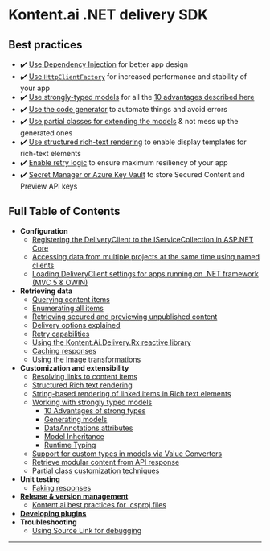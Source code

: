 # Kontent.ai .NET delivery SDK

## Best practices

- ✔️ [Use Dependency Injection](./Configuration/Registering-the-DeliveryClient-to-the-IServiceCollection-in-ASP.NET-Core.md#standard-usage.md) for better app design
- ✔️ [Use `HttpClientFactory`](./Configuration/Registering-the-DeliveryClient-to-the-IServiceCollection-in-ASP.NET-Core.md#httpclientfactory) for increased performance and stability of your app
- ✔️ [Use strongly-typed models](./Customization%20and%20extensibility/Working-with-strongly-typed-models.md) for all the [10 advantages described here](./Customization%20and%20extensibility/Strong-Types-Explained-%E2%80%93-10-Advantages.md)
- ✔️ [Use the code generator](https://github.com/kontent-ai/model-generator-net) to automate things and avoid errors
- ✔️ [Use partial classes for extending the models](./Customization%20and%20extensibility/Partial-class-customization-techniques.md) & not mess up the generated ones
- ✔️ [Use structured rich-text rendering](./Customization%20and%20extensibility/Structured-Rich-text-rendering.md) to enable display templates for rich-text elements
- ✔️ [Enable retry logic](./Retrieving%20data/Retry-capabilities.md) to ensure maximum resiliency of your app
- ✔️ [Secret Manager or Azure Key Vault](./Retrieving%20data/Retrieving-secured-and-previewing-unpublished-content.md) to store Secured Content and Preview API keys

## Full Table of Contents

* **Configuration**
  * [Registering the DeliveryClient to the IServiceCollection in ASP.NET Core](./Configuration/Registering-the-DeliveryClient-to-the-IServiceCollection-in-ASP.NET-Core.md)
  * [Accessing data from multiple projects at the same time using named clients](./Configuration/Accessing-Data-From-Multiple-Projects.md)
  * [Loading DeliveryClient settings for apps running on .NET framework (MVC 5 & OWIN)](./Configuration/Loading-DeliveryClient-settings-for-apps-running-on-.NET-framework-(MVC-5-&-OWIN).md)
* **Retrieving data**
  * [Querying content items](./Retrieving%20data/Querying-content.md)
  * [Enumerating all items](./Retrieving%20data/Enumerating-all-items.md)
  * [Retrieving secured and previewing unpublished content](./Retrieving%20data/Retrieving-secured-and-previewing-unpublished-content.md)
  * [Delivery options explained](./Retrieving%20data/Delivery-options-explained.md)
  * [Retry capabilities](./Retrieving%20data/Retry-capabilities.md)
  * [Using the Kontent.Ai.Delivery.Rx reactive library](./Retrieving%20data/Using-the-Kontent.Ai.Delivery.Rx-reactive-library.md)
  * [Caching responses](./Retrieving%20data/Caching-responses.md)
  * [Using the Image transformations](./Retrieving%20data/Using-the-Image-transformations.md)
* **Customization and extensibility**
  * [Resolving links to content items](./Customization%20and%20extensibility/Resolving-links-to-content-items.md)
  * [Structured Rich text rendering](./Customization%20and%20extensibility/Structured-Rich-text-rendering.md)
  * [String-based rendering of linked items in Rich text elements](./Customization%20and%20extensibility/String-based-rendering-of-items-in-Rich-text.md)
  * [Working with strongly typed models](./Customization%20and%20extensibility/Working-with-strongly-typed-models.md)
    * [10 Advantages of strong types](./Customization%20and%20extensibility/Strong-Types-Explained-–-10-Advantages.md)
    * [Generating models](./Customization%20and%20extensibility/Strong-Types-Explained-–-Code-Generator.md)
    * [DataAnnotations attributes](./Customization%20and%20extensibility/Strong-Types-Explained-–-DataAnnotations-attributes.md)
    * [Model Inheritance](./Customization%20and%20extensibility/Strong-Types-Explained-–-Model-Inheritance.md)
    * [Runtime Typing](./Customization%20and%20extensibility/Strong-Types-Explained-–-Runtime-Typing.md)
  * [Support for custom types in models via Value Converters](./Customization%20and%20extensibility/Support-for-custom-types-in-models-via-Value-Converters.md)
  * [Retrieve modular content from API response](./Customization%20and%20extensibility/Retrieve-modular-content-from-API-response.md)
  * [Partial class customization techniques](./Customization%20and%20extensibility/Partial-class-customization-techniques.md)
* **Unit testing**
  * [Faking responses](./Unit%20testing/Faking-responses.md)
* [**Release & version management**](https://github.com/kontent-ai/kontent-ai.github.io/blob/main/docs/articles/Release-%26-version-management-of-.NET-projects.md)
  * [Kontent.ai best practices for .csproj files](https://github.com/kontent-ai/kontent-ai.github.io/blob/main/docs/articles/Kontent.ai-best-practices-for-.csproj-files.md)
* [**Developing plugins**](./Unit%20testing/Developing-plugins.md)
* **Troubleshooting**
  * [Using Source Link for debugging](./Troubleshooting/Using-Source-Link-for-debugging.md)
***



